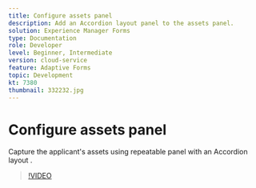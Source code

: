 ```yaml
---
title: Configure assets panel
description: Add an Accordion layout panel to the assets panel.
solution: Experience Manager Forms
type: Documentation
role: Developer
level: Beginner, Intermediate
version: cloud-service
feature: Adaptive Forms
topic: Development
kt: 7380
thumbnail: 332232.jpg
---
```


# Configure assets panel

Capture the applicant's assets using repeatable panel with an Accordion layout .

>[!VIDEO](https://video.tv.adobe.com/v/332232?quality=12&learn=on)

